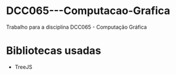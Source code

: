 # DCC065---Computacao-Grafica
Trabalho para a disciplina DCC065 - Computação Gráfica 
# Bibliotecas usadas
- TreeJS